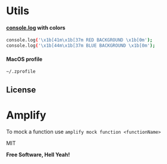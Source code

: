 # Utils

#### [console.log](https://developer.mozilla.org/en-US/docs/Web/API/console/log_static) with colors
```sh
console.log('\x1b[41m\x1b[37m RED BACKGROUND \x1b[0m'); 
console.log('\x1b[44m\x1b[37m BLUE BACKGROUND \x1b[0m');
```

#### MacOS profile

`~/.zprofile`

## License

# Amplify
To mock a function use `amplify mock function <functionName>`

MIT

**Free Software, Hell Yeah!**
